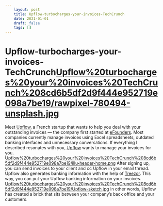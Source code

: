 ```yaml
---
 	layout: post
 	title: Upflow-turbocharges-your-invoices-TechCrunch
 	date: 2021-01-01
 	draft: false
 	tags: []
---
```


# Upflow-turbocharges-your-invoices-TechCrunch[Upflow%20turbocharges%20your%20invoices%20TechCrunch%208cd6b5df2d9f444e952719e098a7be19/rawpixel-780494-unsplash.jpg](Upflow%20turbocharges%20your%20invoices%20TechCrunch%208cd6b5df2d9f444e952719e098a7be19/rawpixel-780494-unsplash.jpg)
Meet [Upflow](https://upflow.io/), a French startup that wants to help you deal with your outstanding invoices — the company first started at [eFounders](https://www.efounders.com/).
Most companies currently manage invoices using Excel spreadsheets, outdated banking interfaces and unnecessary conversations.
If everything I described resonates with you, [Upflow](https://crunchbase.com/organization/upflow) wants to manage your invoices for you.
[Upflow%20turbocharges%20your%20invoices%20TechCrunch%208cd6b5df2d9f444e952719e098a7be19/illu-header-home.png](Upflow%20turbocharges%20your%20invoices%20TechCrunch%208cd6b5df2d9f444e952719e098a7be19/illu-header-home.png)
After signing up, you can send invoices to your client and cc Upflow in your email thread.
Upflow also generates banking information with the help of [Treezor](https://www.treezor.com/en/).
This way, you can put your Upflow banking information on your invoices.
[Upflow%20turbocharges%20your%20invoices%20TechCrunch%208cd6b5df2d9f444e952719e098a7be19/Upflow-sketch.jpg](Upflow%20turbocharges%20your%20invoices%20TechCrunch%208cd6b5df2d9f444e952719e098a7be19/Upflow-sketch.jpg)
In other words, Upflow has created a brick that sits between your company’s back office and your customers.

